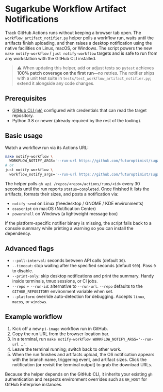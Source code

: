 # Sugarkube Workflow Artifact Notifications

Track GitHub Actions runs without keeping a browser tab open. The
`workflow_artifact_notifier.py` helper polls a workflow run, waits until the
artifacts finish uploading, and then raises a desktop notification using the
native facilities on Linux, macOS, or Windows. The script powers the new
`make notify-workflow` / `just notify-workflow` targets and is safe to run from
any workstation with the GitHub CLI installed.

> ⚠️ When updating this helper, add or adjust tests so `pytest` achieves **100%
> patch coverage on the first run**—no retries. The notifier ships with a unit
> test suite in `tests/test_workflow_artifact_notifier.py`; extend it alongside
> any code changes.

## Prerequisites

- [GitHub CLI (`gh`)](https://cli.github.com/) configured with credentials that
  can read the target repository.
- Python 3.8 or newer (already required by the rest of the tooling).

## Basic usage

Watch a workflow run via its Actions URL:

```bash
make notify-workflow \
  WORKFLOW_NOTIFY_ARGS='--run-url https://github.com/futuroptimist/sugarkube/actions/runs/<run-id>'
# or
just notify-workflow \
  workflow_notify_args='--run-url https://github.com/futuroptimist/sugarkube/actions/runs/<run-id>'
```

The helper polls `gh api /repos/<repo>/actions/runs/<id>` every 30 seconds until
the run reports `status=completed`. Once finished it lists the artifacts,
formats their sizes, and posts a notification via:

- `notify-send` on Linux (freedesktop / GNOME / KDE environments)
- `osascript` on macOS (Notification Center)
- `powershell` on Windows (a lightweight message box)

If the platform-specific notifier binary is missing, the script falls back to a
console summary while printing a warning so you can install the dependency.

## Advanced flags

- `--poll-interval`: seconds between API calls (default `30`).
- `--timeout`: stop waiting after the specified seconds (default `900`). Pass
  `0` to disable.
- `--print-only`: skip desktop notifications and print the summary. Handy inside
  terminals, tmux sessions, or CI jobs.
- `--repo` + `--run-id`: alternative to `--run-url`. `--repo` defaults to the
  `GITHUB_REPOSITORY` environment variable when set.
- `--platform`: override auto-detection for debugging. Accepts `linux`,
  `macos`, or `windows`.

## Example workflow

1. Kick off a new `pi-image` workflow run in GitHub.
2. Copy the run URL from the browser location bar.
3. In a terminal, run `make notify-workflow WORKFLOW_NOTIFY_ARGS='--run-url …'`.
4. Leave the terminal running; switch back to other work.
5. When the run finishes and artifacts upload, the OS notification appears with
   the branch name, triggering event, and artifact sizes. Click the notification
   (or revisit the terminal output) to grab the download URLs.

Because the helper depends on the GitHub CLI, it inherits your existing `gh`
authentication and respects environment overrides such as `GH_HOST` for
GitHub Enterprise instances.
